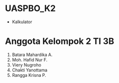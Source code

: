 # UASPBO_K2
- Kalkulator

# Anggota Kelompok 2 TI 3B
1. Batara Mahardika A.
2. Moh. Hafid Nur F.
3. Viery Nugroho
4. Chakti Yanottama
5. Rangga Krisna P.
